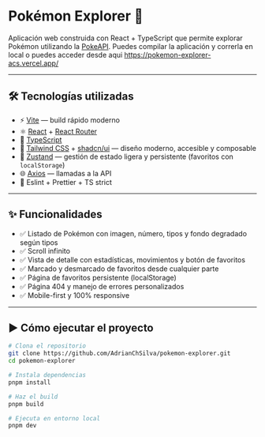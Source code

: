 # Pokémon Explorer 🧭

Aplicación web construida con React + TypeScript que permite explorar Pokémon utilizando la [PokeAPI](https://pokeapi.co). 
Puedes compilar la aplicación y correrla en local o puedes acceder desde aqui https://pokemon-explorer-acs.vercel.app/

---

## 🛠️ Tecnologías utilizadas

- ⚡️ [Vite](https://vitejs.dev/) — build rápido moderno
- ⚛️ [React](https://reactjs.org/) + [React Router](https://reactrouter.com/)
- 🔐 [TypeScript](https://www.typescriptlang.org/)
- 🎨 [Tailwind CSS](https://tailwindcss.com/) + [shadcn/ui](https://ui.shadcn.com/) — diseño moderno, accesible y composable
- 💾 [Zustand](https://zustand-demo.pmnd.rs/) — gestión de estado ligera y persistente (favoritos con `localStorage`)
- 🌐 [Axios](https://axios-http.com/) — llamadas a la API
- 🧪 Eslint + Prettier + TS strict

---


## ✨ Funcionalidades

- ✅ Listado de Pokémon con imagen, número, tipos y fondo degradado según tipos
- ✅ Scroll infinito
- ✅ Vista de detalle con estadísticas, movimientos y botón de favoritos
- ✅ Marcado y desmarcado de favoritos desde cualquier parte
- ✅ Página de favoritos persistente (localStorage)
- ✅ Página 404 y manejo de errores personalizados
- ✅ Mobile-first y 100% responsive

---

## ▶️ Cómo ejecutar el proyecto

```bash
# Clona el repositorio
git clone https://github.com/AdrianChSilva/pokemon-explorer.git
cd pokemon-explorer

# Instala dependencias
pnpm install

# Haz el build
pnpm build

# Ejecuta en entorno local
pnpm dev
